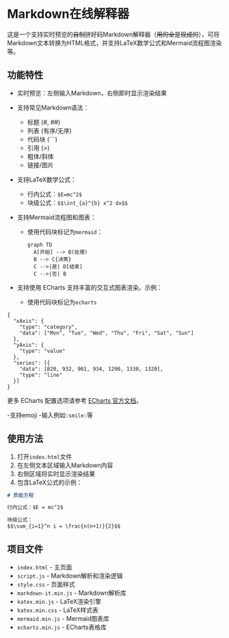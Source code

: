 # Markdown在线解释器

这是一个支持实时预览的~~自制~~拼好码Markdown解释器（~~用的全是现成的~~），可将Markdown文本转换为HTML格式，并支持LaTeX数学公式和Mermaid流程图渲染等。

## 功能特性

- 实时预览：左侧输入Markdown，右侧即时显示渲染结果
- 支持常见Markdown语法：
  - 标题 (#, ##)
  - 列表 (有序/无序)
  - 代码块 (```)
  - 引用 (>)
  - 粗体/斜体
  - 链接/图片
- 支持LaTeX数学公式：
  - 行内公式：`$E=mc^2$`
  - 块级公式：`$$\int_{a}^{b} x^2 dx$$`
- 支持Mermaid流程图和图表：
  - 使用代码块标记为`mermaid`：
    ```mermaid
    graph TD
      A[开始] --> B(处理)
      B --> C{决策}
      C -->|是| D[结束]
      C -->|否| B
    ```

- 支持使用 ECharts 支持丰富的交互式图表渲染。示例：
  - 使用代码块标记为`echarts`

```echarts
{
  "xAxis": {
    "type": "category",
    "data": ["Mon", "Tue", "Wed", "Thu", "Fri", "Sat", "Sun"]
  },
  "yAxis": {
    "type": "value"
  },
  "series": [{
    "data": [820, 932, 901, 934, 1290, 1330, 1320],
    "type": "line"
  }]
}
```

更多 ECharts 配置选项请参考 [ECharts 官方文档](https://echarts.apache.org/zh/option.html)。

-支持emoji
  -输入例如`:smile:`等
## 使用方法

1. 打开`index.html`文件
2. 在左侧文本区域输入Markdown内容
3. 右侧区域将实时显示渲染结果
4. 包含LaTeX公式的示例：
```markdown
# 质能方程

行内公式：$E = mc^2$

块级公式：
$$\sum_{i=1}^n i = \frac{n(n+1)}{2}$$
```

## 项目文件

- `index.html` - 主页面
- `script.js` - Markdown解析和渲染逻辑
- `style.css` - 页面样式
- `markdown-it.min.js` - Markdown解析库
- `katex.min.js` - LaTeX渲染引擎
- `katex.min.css` - LaTeX样式表
- `mermaid.min.js` - Mermaid图表库
- `echarts.min.js` - ECharts表格库
